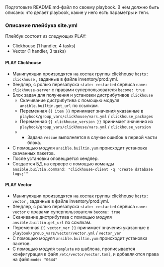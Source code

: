 Подготовьте README.md-файл по своему playbook. В нём должно быть описано: что делает playbook, какие у него есть параметры и теги.

### Описание плейбука site.yml

Плейбук состоит из следующих PLAY:    
   * Clickhouse (1 handler, 4 tasks)    
   * Vector (1 handler, 3 tasks) 

#### PLAY Clickhouse
* Манипуляции производятся на хостах группы clickhouse `hosts: clickhouse` , заданные в файле inventory/prod.yml.  
* Хендлер, с ролью перезапуска `state: restarted` сервиса `name: clickhouse-server` с правами суперпользователя `become: true`  
* Блок задач для получения и установки дистрибутивов `clickhouse`
  * Скачивание дистрибутива с помощью модуля `ansible.builtin.get_url` по ссылкам.
  * Переменная `{{ item }}` принимает значения указанные в `playbook/group_vars/clickhouse/vars.yml` / `clickhouse_packages`
  * Переменная `{{ clickhouse_version }}` принимает значения из `playbook/group_vars/clickhouse/vars.yml` / `clickhouse_version`
  * * Задача `rescue` выполняется в случае ошибок в первой части блока. 
* С помощью модуля `ansible.builtin.yum` происходит установка скачанных пакетов.
* После установки оповещается хендлер.
* Создается БД на сервере с помощью команды `ansible.builtin.command: "clickhouse-client -q 'create database logs;'"`

#### PLAY Vector
* Манипуляции производятся на хостах группы clickhouse `hosts: vector` , заданные в файле inventory/prod.yml. 
* Хендлер, с ролью перезапуска `state: restarted` сервиса `name: vector` с правами суперпользователя `become: true`
* Скачивание дистрибутива с помощью модуля `ansible.builtin.get_url` по ссылкам.
* Переменная `{{ vector_ver }}` принимает значения указанные в `playbook/group_vars/vector/vector.yml` / `vector_ver`
* С помощью модуля `ansible.builtin.yum` происходит установка пакетов.
* С помощью модуля `template` из шаблона, прописывается конфигурация в файл `/etc/vector/vector.toml`, и добавляются права на файл `mode: "0644"`

